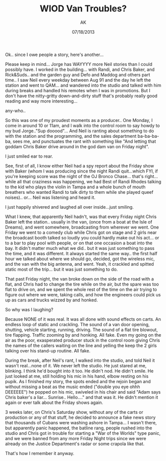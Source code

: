 ﻿---
author: AK
date: 07/18/2013
description: Adventures with the WIOD van.
title: WIOD Van Troubles?
---

Ok.. since I owe people a story, here's another...

Please keep in mind... Jorge has WAYYYY more Neil stories than I could possibly have. I worked in the building... with Randi, and Chris Baker, and Rick&Suds.. and the garden guy and Defo and Maddog and others part time.. I saw Neil every weekday between Aug 91 and the day he left the station and went to QAM... and wandered into the studio and talked with him during breaks and handled his remotes when I was in promotions. But I don't have the nitty-gritty down-and-dirty stuff that's probably really good reading and way more interesting...

any-who..

So this was one of my proudest moments as a producer.. One Monday, I come in around 10 or 11am, and I walk into the control room to say howdy to my bud Jorge.."Sup dooood"... And Neil is ranting about something to do with the station and the programming, and the sales department ba-ba-ba-ba, sees me, and punctuates the rant with something like "And letting that goddam Chris Baker drive around in the god dam van on Friday night".

I just smiled ear to rear.

See, first of all, I know either Neil had a spy report about the Friday show with Baker (whom I was producing since the night Randi quit...which FYI, if you're keeping score was the night of the OJ Bronco Chase... that's right... while all that craziness was happening, we had Best of Randi Rhodes talking to the kid who plays the violin in Tampa and a whole bunch of mouth breathers who wanted Randi to talk dirty to them while she played queef noises).. or... Neil was listening and heard it.

I just happily shivered and laughed all over inside...just smiling.

What I knew, that apparently Neil hadn't, was that every Friday night Chris Baker left the station.. usually in the van, (once from a boat at the Isle of Dreams), and went somewhere, broadcasting from wherever we went. One Friday we went to a comedy club while Chris got on stage and 2 girls near the broadcast booth talked so loudly you could hardly make out his act... or to a bar to play pool with people, or on that one occasion a boat into the bay. It didn't matter much what we did.. but it was just something to pass the time, and it was different. It always started the same way.. the first half hour we talked about where we should go, decided, got the wireless mic, and the van with the big antenna, and went. Yeah, it crackled and spitted static most of the trip... but it was just something to do.

That past Friday night, the van broke down on the side of the road with a flat, and Chris had to change the tire while on the air, but the spare was too flat to drive on, and we spent the whole rest of the time on the air trying to figure out where we were, taking calls, and how the engineers could pick us up as cars and trucks wizzed by and honked.

So why was I laughing?

Because NONE of it was real. It was all done with sound effects on carts. An endless loop of static and crackling. The sound of a van door opening, shutting, vehicle starting, running, driving. The sound of a flat tire blowout, tire flapping. Traffic zooming by and honking. All fake. Even my going on the air as the poor, exasperated producer stuck in the control room giving Chris the names of the callers waiting on the line and yelling the keep the 2 girls talking over his stand-up routine. All fake.

During the break, after Neil's rant, I walked into the studio, and told Neil it wasn't real...none of it. We never left the studio. He just stared at me, blinking. I think he'd bought into it too. He didn't nod. He didn't smile. He just looked at me, still holding his mic in his hand, elbow resting on his pupik. As I finished my story, the spots ended and the rejoin began and without missing a beat as the music ended ("double you eye ohhh DEEEEEE") he popped on his mic, swiveled in his chair and said "Adam says Chris baker's a liar... Sunrise.. Hello...." and that was it. He didn't mention it again or ever talk about the Friday shows again.

3 weeks later, on Chris's Saturday show, without any of the carts or production or any of that stuff, he decided to announce a fake news story that thousands of Cubans were washing ashore in Tampa... I wasn't there, but apparently panic happened, the batline rang, people rushed into the studio and Chris got in trouble for starting a "War of the Worlds" type panic, and we were banned from any more Friday Night trips since we were already on the Justice Department's radar or some crapola like that.

That's how I remember it anyway.
